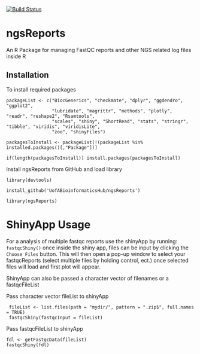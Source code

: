 [![Build Status](https://travis-ci.org/UofABioinformaticsHub/ngsReports.svg?branch=master)](https://travis-ci.org/UofABioinformaticsHub/ngsReports)

# ngsReports

An R Package for managing FastQC reports and other NGS related log files inside R

## Installation
To install required packages 

```
packageList <- c("BiocGenerics", "checkmate", "dplyr", "ggdendro", "ggplot2",
                 "lubridate", "magrittr", "methods", "plotly", "readr", "reshape2", "Rsamtools",
                 "scales", "shiny", "ShortRead", "stats", "stringr", "tibble", "viridis", "viridisLite",
                 "zoo", "shinyFiles")

packagesToInstall <- packageList[!(packageList %in% installed.packages()[,"Package"])]

if(length(packagesToInstall)) install.packages(packagesToInstall)
```

Install ngsReports from GitHub and load library

```
library(devtools)

install_github('UofABioinformaticsHub/ngsReports')

library(ngsReports)
```

# ShinyApp Usage 
For a analysis of multiple fastqc reports use the shinyApp by running:
`fastqcShiny()`
once inside the shiny app, files can be input by clicking the `Choose Files` button.
This will then open a pop-up window to select your fastqcReports (select multiple files by holding control, ect.) 
once selected files will load and first plot will appear.

ShinyApp can also be passed a character vector of filenames or a fastqcFileList

Pass character vector fileList to shinyApp

```
 fileList <- list.files(path = "mydir/", pattern = ".zip$", full.names = TRUE)
 fastqcShiny(fastqcInput = fileList)
 ```
 
Pass fastqcFileList to shinyApp

 ```
 fdl <- getFastqcData(fileList)
 fastqcShiny(fdl)
 
 ```




